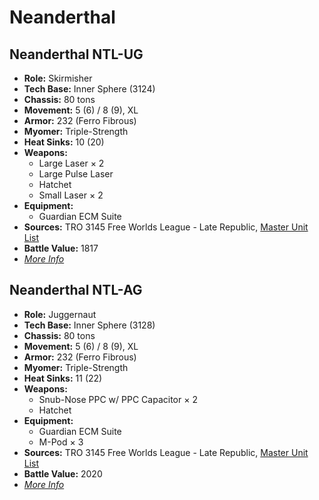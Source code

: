# Neanderthal
## Neanderthal NTL-UG
- **Role:** Skirmisher
- **Tech Base:** Inner Sphere (3124)
- **Chassis:** 80 tons
- **Movement:** 5 (6) / 8 (9), XL
- **Armor:** 232 (Ferro Fibrous)
- **Myomer:** Triple-Strength
- **Heat Sinks:** 10 (20)
- **Weapons:**
  - Large Laser × 2
  - Large Pulse Laser
  - Hatchet
  - Small Laser × 2
- **Equipment:**
  - Guardian ECM Suite
- **Sources:** TRO 3145 Free Worlds League - Late Republic, [Master Unit List](http://masterunitlist.info/Unit/Details/6514/neanderthal-ntl-ug)
- **Battle Value:** 1817
- [*More Info*](neanderthal/neanderthal_ntl-ug.md)

## Neanderthal NTL-AG
- **Role:** Juggernaut
- **Tech Base:** Inner Sphere (3128)
- **Chassis:** 80 tons
- **Movement:** 5 (6) / 8 (9), XL
- **Armor:** 232 (Ferro Fibrous)
- **Myomer:** Triple-Strength
- **Heat Sinks:** 11 (22)
- **Weapons:**
  - Snub-Nose PPC w/ PPC Capacitor × 2
  - Hatchet
- **Equipment:**
  - Guardian ECM Suite
  - M-Pod × 3
- **Sources:** TRO 3145 Free Worlds League - Late Republic, [Master Unit List](http://masterunitlist.info/Unit/Details/6513/neanderthal-ntl-ag)
- **Battle Value:** 2020
- [*More Info*](neanderthal/neanderthal_ntl-ag.md)

